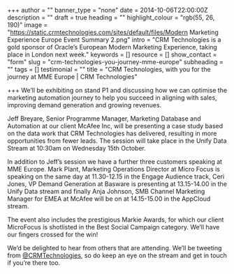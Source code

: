+++
author = ""
banner_type = "none"
date = 2014-10-06T22:00:00Z
description = ""
draft = true
heading = ""
highlight_colour = "rgb(55, 26, 190)"
image = "https://static.crmtechnologies.com/sites/default/files/Modern Marketing Experience Europe   Event Summary 2.png"
intro = "CRM Technologies is a gold sponsor of Oracle’s European Modern Marketing Experience, taking place in London next week."
keywords = []
resource = []
show_contact = "form"
slug = "crm-technologies-you-journey-mme-europe"
subheading = ""
tags = []
testimonial = ""
title = "CRM Technologies, with you for the journey at MME Europe | CRM Technologies"

+++
We’ll be exhibiting on stand P1 and discussing how we can optimise the marketing automation journey to help you succeed in aligning with sales, improving demand generation and growing revenues.

Jeff Breyare, Senior Programme Manager, Marketing Database and Automation at our client McAfee Inc, will be presenting a case study based on the data work that CRM Technologies has delivered, resulting in more opportunities from fewer leads. The session will take place in the Unify Data Stream at 10:30am on Wednesday 15th October.

In addition to Jeff’s session we have a further three customers speaking at MME Europe. Mark Plant, Marketing Operations Director at Micro Focus is speaking on the same day at 11.30-12.15 in the Engage Audience track, Ceri Jones, VP Demand Generation at Basware is presenting at 13.15-14.00 in the Unify Data stream and finally Anja Johnson, SMB Channel Marketing Manager for EMEA at McAfee will be on at 14.15-15.00 in the AppCloud stream.

The event also includes the prestigious Markie Awards, for which our client MicroFocus is shotlisted in the Best Social Campaign category. We’ll have our fingers crossed for the win!

We’d be delighted to hear from others that are attending. We’ll be tweeting from [@CRMTechnologies](http://www.twitter.com/CRMTechnologies), so do keep an eye on the stream and get in touch if you’re there too.